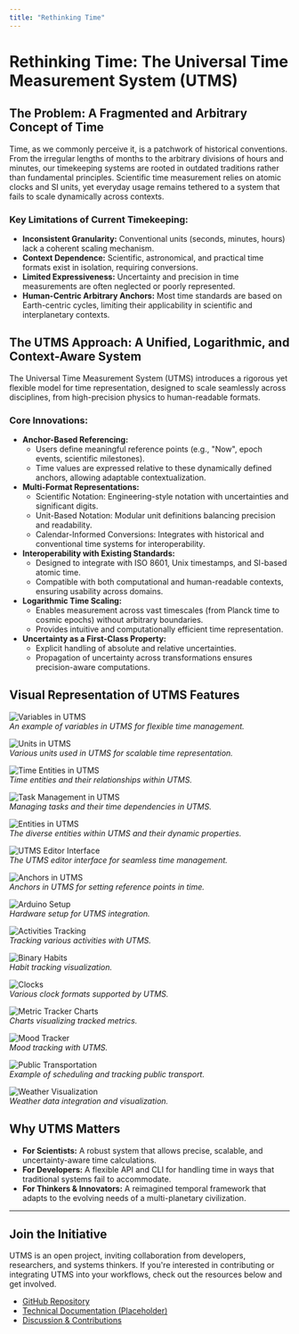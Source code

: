 ```yaml
---
title: "Rethinking Time"
---
```


# Rethinking Time: The Universal Time Measurement System (UTMS)

## The Problem: A Fragmented and Arbitrary Concept of Time

Time, as we commonly perceive it, is a patchwork of historical conventions. From the irregular lengths of months to the arbitrary divisions of hours and minutes, our timekeeping systems are rooted in outdated traditions rather than fundamental principles. Scientific time measurement relies on atomic clocks and SI units, yet everyday usage remains tethered to a system that fails to scale dynamically across contexts.

### Key Limitations of Current Timekeeping:

- **Inconsistent Granularity:** Conventional units (seconds, minutes, hours) lack a coherent scaling mechanism.
- **Context Dependence:** Scientific, astronomical, and practical time formats exist in isolation, requiring conversions.
- **Limited Expressiveness:** Uncertainty and precision in time measurements are often neglected or poorly represented.
- **Human-Centric Arbitrary Anchors:** Most time standards are based on Earth-centric cycles, limiting their applicability in scientific and interplanetary contexts.

## The UTMS Approach: A Unified, Logarithmic, and Context-Aware System

The Universal Time Measurement System (UTMS) introduces a rigorous yet flexible model for time representation, designed to scale seamlessly across disciplines, from high-precision physics to human-readable formats.

### Core Innovations:

- **Anchor-Based Referencing:**
  - Users define meaningful reference points (e.g., "Now", epoch events, scientific milestones).
  - Time values are expressed relative to these dynamically defined anchors, allowing adaptable contextualization.
- **Multi-Format Representations:**
  - Scientific Notation: Engineering-style notation with uncertainties and significant digits.
  - Unit-Based Notation: Modular unit definitions balancing precision and readability.
  - Calendar-Informed Conversions: Integrates with historical and conventional time systems for interoperability.
- **Interoperability with Existing Standards:**
  - Designed to integrate with ISO 8601, Unix timestamps, and SI-based atomic time.
  - Compatible with both computational and human-readable contexts, ensuring usability across domains.
- **Logarithmic Time Scaling:**
  - Enables measurement across vast timescales (from Planck time to cosmic epochs) without arbitrary boundaries.
  - Provides intuitive and computationally efficient time representation.
- **Uncertainty as a First-Class Property:**
  - Explicit handling of absolute and relative uncertainties.
  - Propagation of uncertainty across transformations ensures precision-aware computations.

## Visual Representation of UTMS Features

![Variables in UTMS](/images/variables.jpeg)  
*An example of variables in UTMS for flexible time management.*

![Units in UTMS](/images/units.jpeg)  
*Various units used in UTMS for scalable time representation.*

![Time Entities in UTMS](/images/time_entities.jpeg)  
*Time entities and their relationships within UTMS.*

![Task Management in UTMS](/images/tasks.jpeg)  
*Managing tasks and their time dependencies in UTMS.*

![Entities in UTMS](/images/entities.jpeg)  
*The diverse entities within UTMS and their dynamic properties.*

![UTMS Editor Interface](/images/editor.jpeg)  
*The UTMS editor interface for seamless time management.*

![Anchors in UTMS](/images/anchors.jpeg)  
*Anchors in UTMS for setting reference points in time.*

![Arduino Setup](/images/arduino-setup.jpeg)  
*Hardware setup for UTMS integration.*

![Activities Tracking](/images/activities.png)  
*Tracking various activities with UTMS.*

![Binary Habits](/images/binary-habits.png)  
*Habit tracking visualization.*

![Clocks](/images/clocks.png)  
*Various clock formats supported by UTMS.*

![Metric Tracker Charts](/images/metric-tracker-charts.png)  
*Charts visualizing tracked metrics.*

![Mood Tracker](/images/mood-tracker.png)  
*Mood tracking with UTMS.*

![Public Transportation](/images/public-transportation.png)  
*Example of scheduling and tracking public transport.*

![Weather Visualization](/images/weather.png)  
*Weather data integration and visualization.*

## Why UTMS Matters

- **For Scientists:** A robust system that allows precise, scalable, and uncertainty-aware time calculations.
- **For Developers:** A flexible API and CLI for handling time in ways that traditional systems fail to accommodate.
- **For Thinkers & Innovators:** A reimagined temporal framework that adapts to the evolving needs of a multi-planetary civilization.

---

## Join the Initiative

UTMS is an open project, inviting collaboration from developers, researchers, and systems thinkers. If you're interested in contributing or integrating UTMS into your workflows, check out the resources below and get involved.

- [GitHub Repository](https://github.com/danielonsecurity/utms)
- [Technical Documentation (Placeholder)](https://utms.readthedocs.io)
- [Discussion & Contributions](https://github.com/danielonsecurity/utms/discussions)
